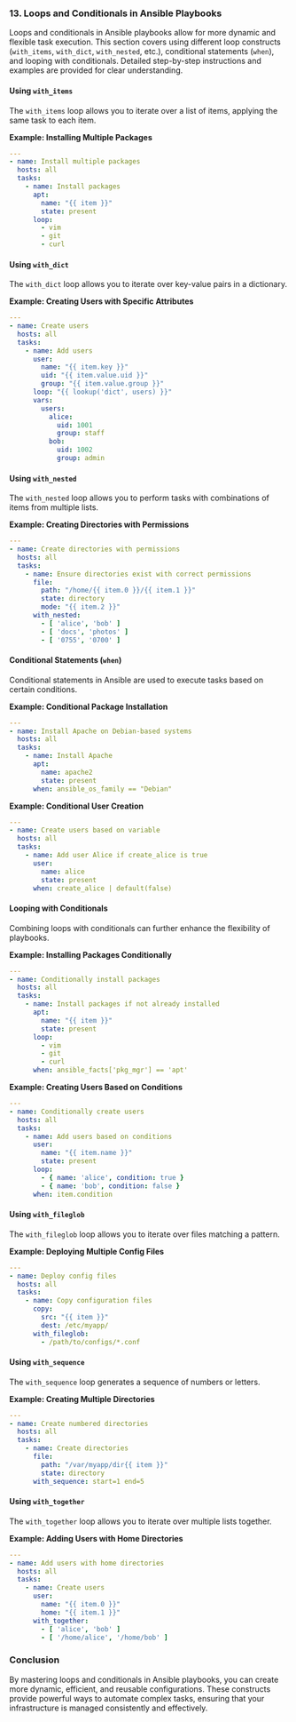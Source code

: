 ### 13. Loops and Conditionals in Ansible Playbooks

Loops and conditionals in Ansible playbooks allow for more dynamic and flexible task execution. This section covers using different loop constructs (`with_items`, `with_dict`, `with_nested`, etc.), conditional statements (`when`), and looping with conditionals. Detailed step-by-step instructions and examples are provided for clear understanding.

#### Using `with_items`

The `with_items` loop allows you to iterate over a list of items, applying the same task to each item.

**Example: Installing Multiple Packages**

```yaml
---
- name: Install multiple packages
  hosts: all
  tasks:
    - name: Install packages
      apt:
        name: "{{ item }}"
        state: present
      loop:
        - vim
        - git
        - curl
```

#### Using `with_dict`

The `with_dict` loop allows you to iterate over key-value pairs in a dictionary.

**Example: Creating Users with Specific Attributes**

```yaml
---
- name: Create users
  hosts: all
  tasks:
    - name: Add users
      user:
        name: "{{ item.key }}"
        uid: "{{ item.value.uid }}"
        group: "{{ item.value.group }}"
      loop: "{{ lookup('dict', users) }}"
      vars:
        users:
          alice:
            uid: 1001
            group: staff
          bob:
            uid: 1002
            group: admin
```

#### Using `with_nested`

The `with_nested` loop allows you to perform tasks with combinations of items from multiple lists.

**Example: Creating Directories with Permissions**

```yaml
---
- name: Create directories with permissions
  hosts: all
  tasks:
    - name: Ensure directories exist with correct permissions
      file:
        path: "/home/{{ item.0 }}/{{ item.1 }}"
        state: directory
        mode: "{{ item.2 }}"
      with_nested:
        - [ 'alice', 'bob' ]
        - [ 'docs', 'photos' ]
        - [ '0755', '0700' ]
```

#### Conditional Statements (`when`)

Conditional statements in Ansible are used to execute tasks based on certain conditions.

**Example: Conditional Package Installation**

```yaml
---
- name: Install Apache on Debian-based systems
  hosts: all
  tasks:
    - name: Install Apache
      apt:
        name: apache2
        state: present
      when: ansible_os_family == "Debian"
```

**Example: Conditional User Creation**

```yaml
---
- name: Create users based on variable
  hosts: all
  tasks:
    - name: Add user Alice if create_alice is true
      user:
        name: alice
        state: present
      when: create_alice | default(false)
```

#### Looping with Conditionals

Combining loops with conditionals can further enhance the flexibility of playbooks.

**Example: Installing Packages Conditionally**

```yaml
---
- name: Conditionally install packages
  hosts: all
  tasks:
    - name: Install packages if not already installed
      apt:
        name: "{{ item }}"
        state: present
      loop:
        - vim
        - git
        - curl
      when: ansible_facts['pkg_mgr'] == 'apt'
```

**Example: Creating Users Based on Conditions**

```yaml
---
- name: Conditionally create users
  hosts: all
  tasks:
    - name: Add users based on conditions
      user:
        name: "{{ item.name }}"
        state: present
      loop:
        - { name: 'alice', condition: true }
        - { name: 'bob', condition: false }
      when: item.condition
```

#### Using `with_fileglob`

The `with_fileglob` loop allows you to iterate over files matching a pattern.

**Example: Deploying Multiple Config Files**

```yaml
---
- name: Deploy config files
  hosts: all
  tasks:
    - name: Copy configuration files
      copy:
        src: "{{ item }}"
        dest: /etc/myapp/
      with_fileglob:
        - /path/to/configs/*.conf
```

#### Using `with_sequence`

The `with_sequence` loop generates a sequence of numbers or letters.

**Example: Creating Multiple Directories**

```yaml
---
- name: Create numbered directories
  hosts: all
  tasks:
    - name: Create directories
      file:
        path: "/var/myapp/dir{{ item }}"
        state: directory
      with_sequence: start=1 end=5
```

#### Using `with_together`

The `with_together` loop allows you to iterate over multiple lists together.

**Example: Adding Users with Home Directories**

```yaml
---
- name: Add users with home directories
  hosts: all
  tasks:
    - name: Create users
      user:
        name: "{{ item.0 }}"
        home: "{{ item.1 }}"
      with_together:
        - [ 'alice', 'bob' ]
        - [ '/home/alice', '/home/bob' ]
```

### Conclusion

By mastering loops and conditionals in Ansible playbooks, you can create more dynamic, efficient, and reusable configurations. 
These constructs provide powerful ways to automate complex tasks, ensuring that your infrastructure is managed consistently and effectively.
